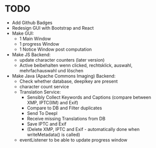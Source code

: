 # TODO

+ Add Github Badges
+ Redesign GUI with Bootstrap and React
+ Make GUI:
  + 1 Main Window
  + 1 progress Window
  + 1 Notice Window post computation
+ Make JS Backend:
  + update character counters (later version)
  + Active beibehalten wenn clicked, rechtsklick, auswahl, mehrfachauswahl und löschen
+ Make Java (Apache Commons Imaging) Backend:
  + Check whether database, deeplkey are present
  + character count service
  + Translation Service:
    + Sensibly Collect Keywords and Captions (compare between XMP, IPTC(IIM) and Exif)
    + Compare to DB and Filter duplicates
    + Send To Deepl
    + Receive missing Translations from DB
    + Save IPTC and Exif
    + (Delete XMP, IPTC and Exif - automatically done when writeMetadata() is called)
  + eventListener to be able to update progress window
